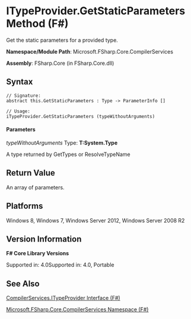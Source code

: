 # ITypeProvider.GetStaticParameters Method (F#)

Get the static parameters for a provided type.

**Namespace/Module Path**: Microsoft.FSharp.Core.CompilerServices

**Assembly**: FSharp.Core (in FSharp.Core.dll)


## Syntax

```
// Signature:
abstract this.GetStaticParameters : Type -> ParameterInfo []

// Usage:
iTypeProvider.GetStaticParameters (typeWithoutArguments)
```

#### Parameters
*typeWithoutArguments*
Type: **T:System.Type**


A type returned by GetTypes or ResolveTypeName




## Return Value
An array of parameters.


## Platforms
Windows 8, Windows 7, Windows Server 2012, Windows Server 2008 R2


## Version Information
**F# Core Library Versions**

Supported in: 4.0Supported in: 4.0, Portable




## See Also
[CompilerServices.ITypeProvider Interface &#40;F&#35;&#41;](CompilerServices.ITypeProvider+Interface+%28FSharp%29.md)

[Microsoft.FSharp.Core.CompilerServices Namespace &#40;F&#35;&#41;](Microsoft.FSharp.Core.CompilerServices+Namespace+%28FSharp%29.md)

